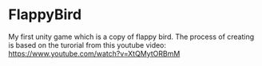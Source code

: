 # FlappyBird
My first unity game which is a copy of flappy bird.
The process of creating is based on the turorial from this youtube video:
https://www.youtube.com/watch?v=XtQMytORBmM
